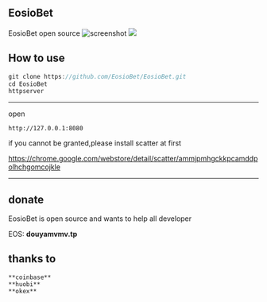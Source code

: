 ## EosioBet 
EosioBet open source
![screenshot](https://github.com/EosioBet/EosioBet/blob/master/img/main.png![]()) 
![](github.com/EosioBet/EosioBet/blob/master/img/login.png) 

## How to use
```java
git clone https://github.com/EosioBet/EosioBet.git
cd EosioBet
httpserver
```
----
open  

```
http://127.0.0.1:8080
```


if you cannot be granted,please install scatter at first 

https://chrome.google.com/webstore/detail/scatter/ammjpmhgckkpcamddpolhchgomcojkle

----
## donate 
EosioBet is open source and wants to help all developer
 
EOS:  **douyamvmv.tp** 
 
 
## thanks to 
```
**coinbase**
**huobi**
**okex**
```

